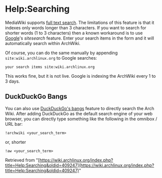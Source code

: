 # Help:Searching

MediaWiki supports [full text search](https://en.wikipedia.org/wiki/full_text_search "wikipedia:full text search"). The limitations of this feature is that it indexes only words longer than 3 characters. If you want to search for shorter words (1 to 3 characters) then a known workaround is to use [Google](http://www.google.com/custom?domains=wiki.archlinux.org&sitesearch=wiki.archlinux.org)'s _sitesearch_ feature. Enter your search items in the form and it will automatically search within ArchWiki.

Of course, you can do the same manually by appending `site:wiki.archlinux.org` to Google searches:

```
your search items site:wiki.archlinux.org

```

This works fine, but it is not live. Google is indexing the ArchWiki every 1 to 3 days.

## DuckDuckGo Bangs

You can also use [DuckDuckGo's bangs](https://duckduckgo.com/bang.html) feature to directly search the Arch Wiki. After adding DuckDuckGo as the default search engine of your web browser, you can directly type something like the following in the omnibox / URL bar:

 `!archwiki <your_search_term>` 

or, shorter

 `!aw <your_search_term>` 

Retrieved from "[https://wiki.archlinux.org/index.php?title=Help:Searching&oldid=409247](https://wiki.archlinux.org/index.php?title=Help:Searching&oldid=409247)"